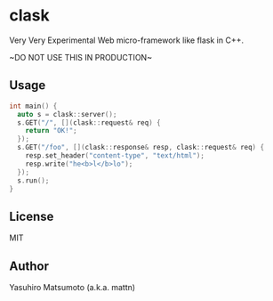 # clask

Very Very Experimental Web micro-framework like flask in C++.

~DO NOT USE THIS IN PRODUCTION~

## Usage

```cpp
int main() {
  auto s = clask::server();
  s.GET("/", [](clask::request& req) {
    return "OK!";
  });
  s.GET("/foo", [](clask::response& resp, clask::request& req) {
    resp.set_header("content-type", "text/html");
    resp.write("he<b>l</b>lo");
  });
  s.run();
}
```

## License

MIT

## Author

Yasuhiro Matsumoto (a.k.a. mattn)
